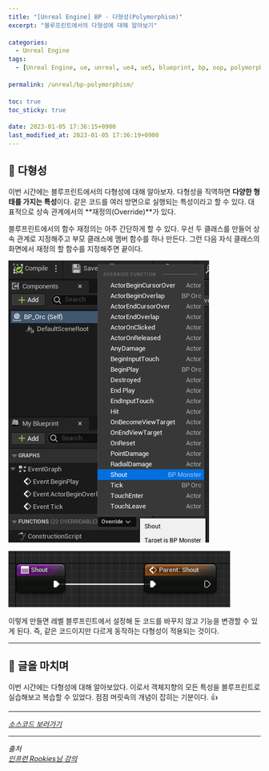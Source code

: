```yaml
---
title: "[Unreal Engine] BP - 다형성(Polymorphism)"
excerpt: "블루프린트에서의 다형성에 대해 알아보기"

categories:
  - Unreal Engine
tags:
  - [Unreal Engine, ue, unreal, ue4, ue5, blueprint, bp, oop, polymorphism]

permalink: /unreal/bp-polymorphism/

toc: true
toc_sticky: true

date: 2023-01-05 17:36:15+0900
last_modified_at: 2023-01-05 17:36:19+0900
---
```


## 👻 다형성
이번 시간에는 블루프린트에서의 다형성에 대해 알아보자. 다형성을 직역하면 **다양한 형태를 가지는 특성**이다. 같은 코드를 여러 방면으로 실행되는 특성이라고 할 수 있다. 대표적으로 상속 관계에서의 **재정의(Override)**가 있다.

블루프린트에서의 함수 재정의는 아주 간단하게 할 수 있다. 우선 두 클래스를 만들어 상속 관계로 지정해주고 부모 클래스에 멤버 함수를 하나 만든다. 그런 다음 자식 클래스의 화면에서 재정의 할 함수를 지정해주면 끝이다.

![Alt Text](/assets/images/posts_img/engines/unreal/blueprint/oop/bp-polymorphism/override.PNG)   

![Alt Text](/assets/images/posts_img/engines/unreal/blueprint/oop/bp-polymorphism/override2.PNG)   

이렇게 만들면 레벨 블루프린트에서 설정해 둔 코드를 바꾸지 않고 기능을 변경할 수 있게 된다. 즉, 같은 코드이지만 다르게 동작하는 다형성이 적용되는 것이다.

***

## 👻 글을 마치며
이번 시간에는 다형성에 대해 알아보았다. 이로서 객체지향의 모든 특성을 블루프린트로 실습해보고 복습할 수 있었다. 점점 머릿속의 개념이 잡히는 기분이다. 👍

***

_[소스코드 보러가기](https://github.com/choi-dan-di/study_ue/tree/main/UE5/oop/BP_Polymorphism)_

***

_출처_   
_[인프런 Rookies님 강의](https://inf.run/TSqC)_   